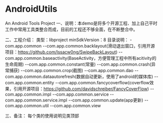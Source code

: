 AndroidUtils
============

An Android Tools Project
一、说明：本demo是将多个开源工程、加上自己平时工作中常用工具类整合而成，目前的工程还不够全面，在不断整合中。

二、工程介绍：
	类型：libproject
	minSdkVersion：8
	目录说明：
		-com.app.common
		--com.app.common.backlayout(滑动退出窗口，引用开源项目：https://github.com/Issacw0ng/SwipeBackLayout)
		--com.app.common.baseactivity(BaseActivity，方便管理工程中所有acitivity的生命周期)
		--com.app.common.constant(常量)
		--com.app.common.crash(异常捕获)
		--com.app.common.crop(截图)
		--com.app.common.dao
		--com.app.common.dataautorefresh(数据自动更新，使用了android的媒体库)
		--com.app.common.entity
		--com.app.common.fancycoverflow(coverflow效果，引用开源项目：https://github.com/davidschreiber/FancyCoverFlow)
		--com.app.common.impl
		--com.app.common.service
		--com.app.common.service.impl
		--com.app.common.update(app更新)
		--com.app.common.util
		--com.app.common.view

三、备注：
	每个类的使用说明见类顶部
